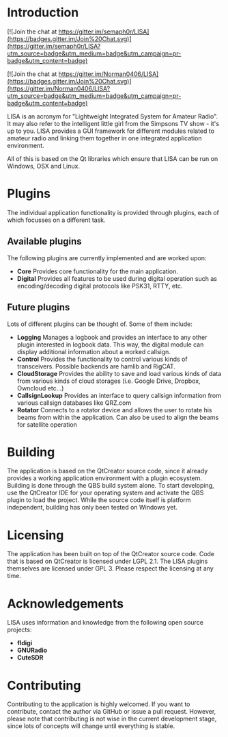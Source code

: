 # Introduction

[![Join the chat at https://gitter.im/semaph0r/LISA](https://badges.gitter.im/Join%20Chat.svg)](https://gitter.im/semaph0r/LISA?utm_source=badge&utm_medium=badge&utm_campaign=pr-badge&utm_content=badge)

[![Join the chat at https://gitter.im/Norman0406/LISA](https://badges.gitter.im/Join%20Chat.svg)](https://gitter.im/Norman0406/LISA?utm_source=badge&utm_medium=badge&utm_campaign=pr-badge&utm_content=badge)

LISA is an acronym for "Lightweight Integrated System for Amateur Radio". It may also refer to the intelligent little girl from the Simpsons TV show - it's up to you. LISA provides a GUI framework for different modules related to amateur radio and linking them together in one integrated application environment.

All of this is based on the Qt libraries which ensure that LISA can be run on Windows, OSX and Linux.

# Plugins
The individual application functionality is provided through plugins, each of which focusses on a different task. 

## Available plugins
The following plugins are currently implemented and are worked upon:

- **Core** Provides core functionality for the main application.
- **Digital** Provides all features to be used during digital operation such as encoding/decoding digital protocols like PSK31, RTTY, etc. 

## Future plugins
Lots of different plugins can be thought of. Some of them include:

- **Logging** Manages a logbook and provides an interface to any other plugin interested in logbook data. This way, the digital module can display additional information about a worked callsign.
- **Control** Provides the functionality to control various kinds of transceivers. Possible backends are hamlib and RigCAT.
- **CloudStorage** Provides the ability to save and load various kinds of data from various kinds of cloud storages (i.e. Google Drive, Dropbox, Owncloud etc...)
- **CallsignLookup** Provides an interface to query callsign information from various callsign databases like QRZ.com
- **Rotator** Connects to a rotator device and allows the user to rotate his beams from within the application. Can also be used to align the beams for satellite operation

# Building
The application is based on the QtCreator source code, since it already provides a working application environment with a plugin ecosystem. Building is done through the QBS build system alone. To start developing, use the QtCreator IDE for your operating system and activate the QBS plugin to load the project. While the source code itself is platform independent, building has only been tested on Windows yet.

# Licensing
The application has been built on top of the QtCreator source code. Code that is based on QtCreator is licensed under LGPL 2.1. The LISA plugins themselves are licensed under GPL 3. Please respect the licensing at any time.

# Acknowledgements
LISA uses information and knowledge from the following open source projects:
- **fldigi**
- **GNURadio**
- **CuteSDR**

# Contributing
Contributing to the application is highly welcomed. If you want to contribute, contact the author via GitHub or issue a pull request. However, please note that contributing is not wise in the current development stage, since lots of concepts will change until everything is stable.
